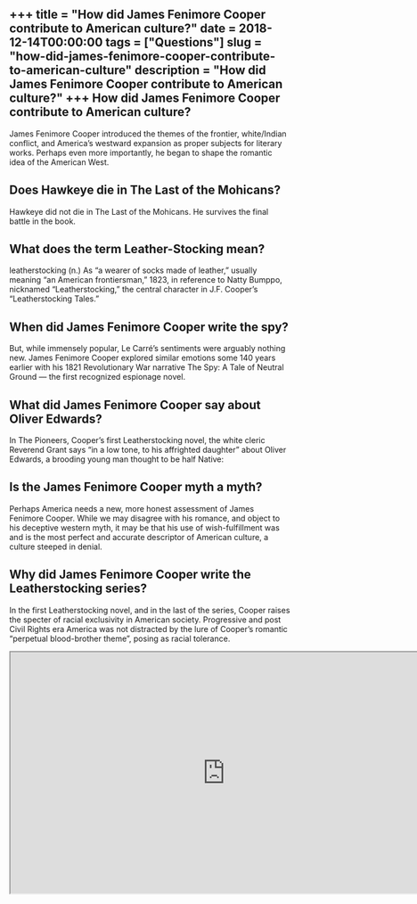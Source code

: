 +++
title = "How did James Fenimore Cooper contribute to American culture?"
date = 2018-12-14T00:00:00
tags = ["Questions"]
slug = "how-did-james-fenimore-cooper-contribute-to-american-culture"
description = "How did James Fenimore Cooper contribute to American culture?"
+++
How did James Fenimore Cooper contribute to American culture?
-------------------------------------------------------------

James Fenimore Cooper introduced the themes of the frontier, white/Indian conflict, and America’s westward expansion as proper subjects for literary works. Perhaps even more importantly, he began to shape the romantic idea of the American West.

Does Hawkeye die in The Last of the Mohicans?
---------------------------------------------

Hawkeye did not die in The Last of the Mohicans. He survives the final battle in the book.

What does the term Leather-Stocking mean?
-----------------------------------------

leatherstocking (n.) As “a wearer of socks made of leather,” usually meaning “an American frontiersman,” 1823, in reference to Natty Bumppo, nicknamed “Leatherstocking,” the central character in J.F. Cooper’s “Leatherstocking Tales.”

When did James Fenimore Cooper write the spy?
---------------------------------------------

But, while immensely popular, Le Carré’s sentiments were arguably nothing new. James Fenimore Cooper explored similar emotions some 140 years earlier with his 1821 Revolutionary War narrative The Spy: A Tale of Neutral Ground — the first recognized espionage novel.

What did James Fenimore Cooper say about Oliver Edwards?
--------------------------------------------------------

In The Pioneers, Cooper’s first Leatherstocking novel, the white cleric Reverend Grant says “in a low tone, to his affrighted daughter” about Oliver Edwards, a brooding young man thought to be half Native:

Is the James Fenimore Cooper myth a myth?
-----------------------------------------

Perhaps America needs a new, more honest assessment of James Fenimore Cooper. While we may disagree with his romance, and object to his deceptive western myth, it may be that his use of wish-fulfillment was and is the most perfect and accurate descriptor of American culture, a culture steeped in denial.

Why did James Fenimore Cooper write the Leatherstocking series?
---------------------------------------------------------------

In the first Leatherstocking novel, and in the last of the series, Cooper raises the specter of racial exclusivity in American society. Progressive and post Civil Rights era America was not distracted by the lure of Cooper’s romantic “perpetual blood-brother theme”, posing as racial tolerance.

<iframe allow="accelerometer; autoplay; clipboard-write; encrypted-media; gyroscope; picture-in-picture" allowfullscreen="" class="__youtube_prefs__  epyt-is-override  no-lazyload" data-no-lazy="1" data-origheight="433" data-origwidth="770" data-skipgform_ajax_framebjll="" height="433" id="_ytid_63213" loading="lazy" src="https://www.youtube.com/embed/IqFm64QY4HE?enablejsapi=1&autoplay=0&cc_load_policy=0&cc_lang_pref=&iv_load_policy=1&loop=0&modestbranding=0&rel=1&fs=1&playsinline=0&autohide=2&theme=dark&color=red&controls=1&" title="YouTube player" width="770"></iframe>